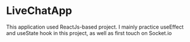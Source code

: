 # LiveChatApp
This application used ReactJs-based project. I mainly practice useEffect and useState hook in this project, as well as first touch on Socket.io

